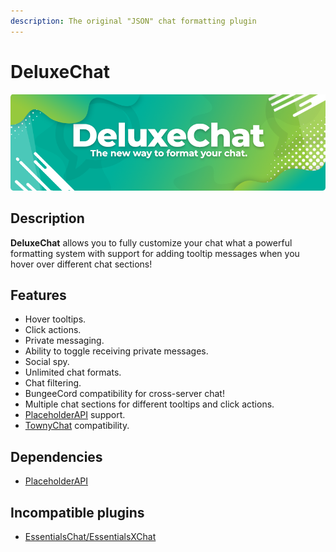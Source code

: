 ```yaml
---
description: The original "JSON" chat formatting plugin
---
```


# DeluxeChat

![](../../.gitbook/assets/deluxechat-banner.png)

## Description

**DeluxeChat** allows you to fully customize your chat what a powerful formatting system with support for adding tooltip messages when you hover over different chat sections!

## Features

* Hover tooltips.
* Click actions.
* Private messaging.
* Ability to toggle receiving private messages.
* Social spy.
* Unlimited chat formats.
* Chat filtering.
* BungeeCord compatibility for cross-server chat!​
* Multiple chat sections for different tooltips and click actions.
* [PlaceholderAPI](https://www.spigotmc.org/resources/placeholderapi.6245/) support.
* [TownyChat](http://towny.palmergames.com/townychat/) compatibility.

## Dependencies

* [PlaceholderAPI](https://www.spigotmc.org/resources/placeholderapi.6245/)

## Incompatible plugins

* [EssentialsChat/EssentialsXChat](https://www.spigotmc.org/resources/essentialsx.9089/)

